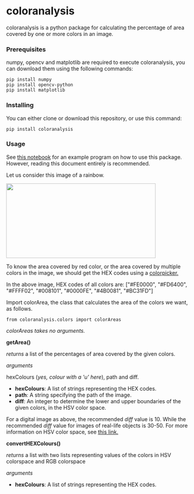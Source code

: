 # **coloranalysis**
coloranalysis is a python package for calculating the percentage of area covered by one or more colors in an image.

### **Prerequisites**
numpy, opencv and matplotlib are required to execute coloranalysis, you can download them using the following commands:
```
pip install numpy
pip install opencv-python
pip install matplotlib
```

### **Installing**
You can either clone or download this repository, or use this command:
```
pip install coloranalysis
```

### **Usage**

See [this notebook](https://github.com/sravyadhulipala/coloranalysis/blob/master/example/colorAreasExample.ipynb) for an example program on how to use this package. However, reading this document entirely is recommended.

Let us consider this image of a rainbow. 

<img src=https://github.com/sravyadhulipala/coloranalysis/blob/master/example/IPTestRainbow.jpg width="400" height="200">

To know the area covered by red color, or the area covered by multiple colors in the image, we should get the HEX codes using a [colorpicker.](https://imagecolorpicker.com/)

In the above image, HEX codes of all colors are: ["#FE0000", "#FD6400", "#FFFF02", "#008101", "#0000FE", "#4B0081", "#BC31FD"]

Import colorArea, the class that calculates the area of the colors we want, as follows. 
```
from coloranalysis.colors import colorAreas
```
*colorAreas takes no arguments.*

**getArea()** 

*returns* a list of the percentages of area covered by the given colors.

*arguments* 

hexColours (*yes, colour with a 'u' here*), path and diff.
- **hexColours**: A list of strings representing the HEX codes.
- **path**: A string specifying the path of the image.
- **diff**: An integer to determine the lower and upper boundaries of the given colors, in the HSV color space.

For a digital image as above, the recommended *diff* value is 10. While the recommended *diff* value for images of real-life objects is 30-50. 
For more information on HSV color space, see [this link.](https://www.lifewire.com/what-is-hsv-in-design-1078068)

**convertHEXColours()**

*returns* a list with two lists representing values of the colors in HSV colorspace and RGB colorspace

*arguments* 
- **hexColours**: A list of strings representing the HEX codes.
